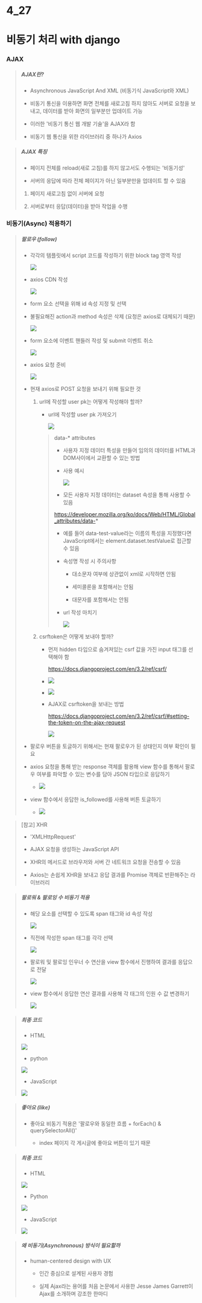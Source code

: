 # 4_27

# 비동기 처리 with django

### AJAX

> ##### AJAX란?
> 
> - Asynchronous JavaScript And XML (비동기식 JavaScript와 XML)
> 
> - 비동기 통신을 이용하면 화면 전체를 새로고침 하지 않아도 서버로 요청을 보내고, 데이터를 받아 화면의 일부분만 업데이트 가능
> 
> - 이러한 '비동기 통신 웹 개발 기술'을 AJAX라 함
> 
> - 비동기 웹 통신을 위한 라이브러리 중 하나가 Axios

> ##### AJAX 특징
> 
> - 페이지 전체를 reload(새로 고침)를 하지 않고서도 수행되는 '비동기성'
> 
> - 서버의 응답에 따라 전체 페이지가 아닌 일부분만을 업데이트 할 수 있음
> 1. 페이지 새로고침 없이 서버에 요청
> 
> 2. 서버로부터 응답(데이터)을 받아 작업을 수행

### 비동기(Async) 적용하기

> ##### 팔로우 (follow)
> 
> - 각각의 템플릿에서 script 코드를 작성하기 위한 block tag 영역 작성
>   
>   ![](${hello}_assets/2023-04-27-14-01-55-image.png)
> 
> - axios CDN 작성
>   
>   ![](${hello}_assets/2023-04-27-14-02-11-image.png)
> 
> - form 요소 선택을 위해 id 속성 지정 및 선택
> 
> - 불필요해진 action과 method 속성은 삭제 (요청은 axios로 대체되기 때문)
>   
>   ![](${hello}_assets/2023-04-27-14-02-50-image.png)
> 
> - form 요소에 이벤트 핸들러 작성 및 submit 이벤트 취소
>   
>   ![](${hello}_assets/2023-04-27-14-03-11-image.png)
> 
> - axios 요청 준비
>   
>   ![](${hello}_assets/2023-04-27-14-03-25-image.png)
> 
> - 현재 axios로 POST 요청을 보내기 위해 필요한 것
>   
>   1. url에 작성할 user pk는 어떻게 작성해야 할까?
>      
>      - url에 작성할 user pk 가져오기
>        
>        ![](${hello}_assets/2023-04-27-14-04-20-image.png)
>      
>      > data-* attributes
>      > 
>      > - 사용자 지정 데이터 특성을 만들어 임의의 데이터를 HTML과 DOM사이에서 교환할 수 있는 방법
>      > 
>      > - 사용 예시
>      >   
>      >   ![](${hello}_assets/2023-04-27-14-05-25-image.png)
>      > 
>      > - 모든 사용자 지정 데이터는 dataset 속성을 통해 사용할 수 있음
>      > 
>      > https://developer.mozilla.org/ko/docs/Web/HTML/Global_attributes/data-*
>      > 
>      > - 예를 들어 data-test-value라는 이름의 특성을 지정했다면 JavaScript에서는 element.dataset.testValue로 접근할 수 있음
>      > 
>      > - 속성명 작성 시 주의사항
>      >   
>      >   - 대소문자 여부에 상관없이 xml로 시작하면 안됨
>      >   
>      >   - 세미콜론을 포함해서는 안됨
>      >   
>      >   - 대문자를 포함해서는 안됨
>      > 
>      > - url 작성 마치기
>      >   
>      >   ![](${hello}_assets/2023-04-27-14-08-51-image.png)
>   
>   2. csrftoken은 어떻게 보내야 할까?
>      
>      - 먼저 hidden 타입으로 숨겨져있는 csrf 값을 가진 input 태그를 선택해야 함
>        
>        https://docs.djangoproject.com/en/3.2/ref/csrf/
>      
>      - ![](${hello}_assets/2023-04-27-14-10-07-image.png)
>      
>      - ![](${hello}_assets/2023-04-27-14-10-19-image.png)
>      
>      - AJAX로 csrftoken을 보내는 방법
>        
>        https://docs.djangoproject.com/en/3.2/ref/csrf/#setting-the-token-on-the-ajax-request
>        
>        ![](${hello}_assets/2023-04-27-14-11-02-image.png)
> 
> - 팔로우 버튼을 토글하기 위해서는 현재 팔로우가 된 상태인지 여부 확인이 필요
> 
> - axios 요청을 통해 받는 response 객체를 활용해 view 함수를 통해서 팔로우 여부를 파악할 수 있는 변수를 담아 JSON 타입으로 응답하기
>   
>   - ![](${hello}_assets/2023-04-27-14-12-10-image.png)
> 
> - view 함수에서 응답한 is_followed를 사용해 버튼 토글하기
>   
>   - ![](${hello}_assets/2023-04-27-14-12-35-image.png)



> [참고] XHR
> 
> - 'XMLHttpRequest'
> 
> - AJAX 요청을 생성하는 JavaScript API
> 
> - XHR의 메서드로 브라우저와 서버 간 네트워크 요청을 전송할 수 있음
> 
> - Axios는 손쉽게 XHR을 보내고 응답 결과를 Promise 객체로 반환해주는 라이브러리



> ##### 팔로워 & 팔로잉 수 비동기 적용
> 
> - 해당 요소를 선택할 수 있도록 span 태그와 id 속성 작성
>   
>   ![](${hello}_assets/2023-04-27-14-14-07-image.png)
> 
> - 직전에 작성한 span 태그를 각각 선택
>   
>   ![](${hello}_assets/2023-04-27-14-14-21-image.png)
> 
> - 팔로워 및 팔로잉 인우너 수 연산을 view 함수에서 진행하여 결과를 응답으로 전달
>   
>   ![](${hello}_assets/2023-04-27-14-14-46-image.png)
> 
> - view 함수에서 응답한 연산 결과를 사용해 각 태그의 인원 수 값 변경하기
>   
>   ![](${hello}_assets/2023-04-27-14-15-04-image.png)



> ##### 최종 코드
> 
> - HTML
> 
> ![](${hello}_assets/2023-04-27-14-15-28-image.png)
> 
> - python
> 
> ![](${hello}_assets/2023-04-27-14-15-38-image.png)
> 
> - JavaScript
> 
> ![](${hello}_assets/2023-04-27-14-15-59-image.png)



> ##### 좋아요 (like)
> 
> - 좋아요 비동기 적용은 '팔로우와 동일한 흐름 + forEach() & querySelectorAll()'
>   
>   - index 페이지 각 게시글에 좋아요 버튼이 있기 때문



> ##### 최종 코드
> 
> - HTML
> 
> ![](${hello}_assets/2023-04-27-14-18-03-image.png)
> 
> - Python
> 
> ![](${hello}_assets/2023-04-27-14-18-16-image.png)
> 
> - JavaScript
> 
> ![](${hello}_assets/2023-04-27-14-18-28-image.png)



> ##### 왜 비동기(Asynchronous) 방식이 필요할까
> 
> - human-centered design with UX
>   
>   - 인간 중심으로 설계된 사용자 경험
>   
>   - 실제 Ajax라는 용어를 처음 논문에서 사용한 Jesse James Garrett이 Ajax를 소개하며 강조한 한마디



















